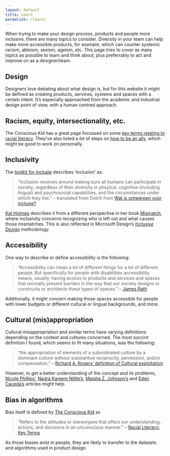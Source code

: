 ```yaml
---
layout: default
title: Learn
permalink: /learn/
---
```


When trying to make your design process, products and people more inclusive, there are many topics to consider. Diversity in your team can help make more accessible products, for example, which can counter systemic racism, ableism, sexism, ageism, etc. This page tries to cover as many topics as possible to learn and think about, plus preferrably to act and improve on as a designer/team.

## Design
Designers love debating about what design is, but for this website it might be defined as creating products, services, systems and spaces with a certain intent. It’s especially approached from the academic and industrial design point of view, with a human centred approach.

## Racism, equity, intersectionality, etc.
The Conscious Kid has a great page focussed on some [key terms relating to racial literacy](https://www.theconsciouskid.org/racial-literacy-key-terms). They’ve also listed a *lot* of steps on [how to be an ally](https://www.theconsciouskid.org/how-to-be-an-ally), which might be good to work on personally.

## Inclusivity
The [toolkit for Inclusie](https://inclusie.gebruikercentraal.nl/) describes ‘inclusion’ as:
> “Inclusion revolves around making sure all humans can participate in society, regardless of their diversity in phsyical, cognitive (including lingual) and psychosocial capabilities, and the circumstances under which they live.” – translated from Dutch from [Wat is ontwerpen voor inclusie?](https://inclusie.gebruikercentraal.nl/over-de-toolkit-inclusie/wat-is-ontwerpen-voor-inclusie/)

[Kat Holmes](https://katholmesdesign.com/) describes it from a different perspective in her book [Mismatch](https://mismatch.design/), where inclusivity concerns recognizing who is left out and what causes those mismatches. This is also reflected in Microsoft Design’s [_Inclusive Design_](https://www.microsoft.com/design/inclusive/) methodology.

## Accessibility
One way to describe or define accessibility is the following:
> “Accessibility can mean a lot of different things for a lot of different people. But specifically for people with disabilities accessibility means, usually, having access to products and services and spaces that normally present barriers in the way that our society designs or constructs or architects these types of spaces.” – [James Rath](https://www.youtube.com/watch?v=p6ys7QbXQo8?t=114)

Additionally, it might concern making those spaces accessible for people with lower budgets or different cultural or lingual backgrounds, and more.

## Cultural (mis)appropriation
Cultural misappropriation and similar terms have varying definitions depending on the context and cultures concerned. The most succint definition I found, which seems to fit many situations, was the following:
> “the appropriation of elements of a subordinated culture by a dominant culture without substantive reciprocity, permission, and/or compensation.” – [Richard A. Rogers’ definition of Cultural exploitation](https://onlinelibrary.wiley.com/doi/full/10.1111/j.1468-2885.2006.00277.x)

However, to get a better understanding of the concept and its problems, [Nicole Phillips’](https://www.theodysseyonline.com/satire-as-survival), [Nadra Kareem Nittle’s](https://www.thoughtco.com/cultural-appropriation-and-why-iits-wrong-2834561), [Maisha Z. Johnson’s](https://everydayfeminism.com/2015/06/cultural-appropriation-wrong/) and [Eden Caceda’s](https://www.smh.com.au/opinion/our-cultures-are-not-your-costumes-20141114-11myp4.html) articles might help.

## Bias in algorithms
Bias itself is defined by [The Conscious Kid](https://www.theconsciouskid.org/) as
> “Refers to the attitudes or stereotypes that affect our understanding, actions, and decisions in an unconscious manner.” – [Racial Literacy: Key Terms](https://www.theconsciouskid.org/racial-literacy-key-terms)

As those biases exist in people, they are likely to transfer to the datasets and algorithms used in product design.
